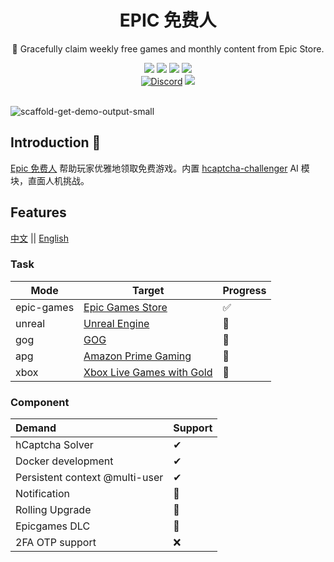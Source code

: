 <div align="center">
    <h1> EPIC 免费人</h1>
    <p>🍷 Gracefully claim weekly free games and monthly content from Epic Store.</p>
    <img src="https://img.shields.io/static/v1?message=reference&color=blue&style=for-the-badge&logo=micropython&label=python">
    <img src="https://img.shields.io/github/license/QIN2DIM/epic-awesome-gamer?style=for-the-badge">
    <a href="https://hub.docker.com/r/ech0sec/awesome-epic"><img src="https://img.shields.io/docker/pulls/ech0sec/awesome-epic?color=green&style=for-the-badge"></a>
	<a href=""><img src="https://img.shields.io/github/actions/workflow/status/QIN2DIM/epic-awesome-gamer/ci_docker_fish.yaml?style=for-the-badge"></a>
	<br>
    	<a href="https://discord.gg/KA66wZBQ"><img alt="Discord" src="https://img.shields.io/discord/978108215499816980?style=social&logo=discord&label=echosec"></a>
	<a href="https://t.me/+Wdtxnn1yxU5jMmY5"><img src="https://img.shields.io/static/v1?style=social&logo=telegram&label=chat&message=studio" ></a>
	<br>
	<br>
</div>


![scaffold-get-demo-output-small](https://github.com/QIN2DIM/img_pool/blob/main/img/scaffold-get-demo-output-small.gif)

## Introduction 👋

[Epic 免费人](https://github.com/QIN2DIM/epic-awesome-gamer) 帮助玩家优雅地领取免费游戏。内置 [hcaptcha-challenger](https://github.com/QIN2DIM/hcaptcha-challenger) AI 模块，直面人机挑战。

## Features

[中文](https://echosec.notion.site/Epic-7c74f1e29117420dbac5551e4b031f82?pvs=4) || [English](https://echosec.notion.site/Epic-Awesome-Gamer-ba870cdf64c149e69f417448b1eb83c5?pvs=4)

### Task

| Mode       | Target                                                       | Progress |
| ---------- | ------------------------------------------------------------ | -------- |
| epic-games | [Epic Games Store](https://www.epicgames.com/store/free-games) | ✅        |
| unreal     | [Unreal Engine](https://www.unrealengine.com/)               | 🚧        |
| gog        | [GOG](https://www.gog.com/)                                  | 🚧        |
| apg        | [Amazon Prime Gaming](https://gaming.amazon.com/)            | 🚧        |
| xbox       | [Xbox Live Games with Gold](https://www.xbox.com/en-US/live/gold#gameswithgold) | 🚧        |

### Component

| Demand               | Support |
| :------------------- | :------ |
| hCaptcha Solver      | ✔       |
| Docker development | ✔       |
| Persistent context @multi-user |   ✔      |
| Notification | 🚧 |
| Rolling Upgrade      | 🚧   |
| Epicgames DLC | 🚧 |
| 2FA OTP support | ❌ |
